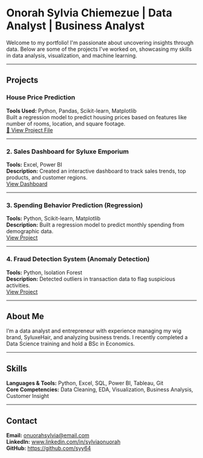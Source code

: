 # Onorah Sylvia Chiemezue | Data Analyst | Business Analyst

Welcome to my portfolio! I'm passionate about uncovering insights through data. Below are some of the projects I've worked on, showcasing my skills in data analysis, visualization, and machine learning.

---

## Projects

###  House Price Prediction
**Tools Used:** Python, Pandas, Scikit-learn, Matplotlib  
Built a regression model to predict housing prices based on features like number of rooms, location, and square footage.  
[🔗 View Project File](./housepricepredictionn.ipynb)

---

### 2. Sales Dashboard for Syluxe Emporium  
**Tools:** Excel, Power BI  
**Description:** Created an interactive dashboard to track sales trends, top products, and customer regions.  
[View Dashboard](link-or-screenshot)

---

### 3. Spending Behavior Prediction (Regression)  
**Tools:** Python, Scikit-learn, Matplotlib  
**Description:** Built a regression model to predict monthly spending from demographic data.  
[View Project](link-to-project-folder)

---

### 4. Fraud Detection System (Anomaly Detection)  
**Tools:** Python, Isolation Forest  
**Description:** Detected outliers in transaction data to flag suspicious activities.  
[View Project](link-to-project-folder)

---

## About Me

I’m a data analyst and entrepreneur with experience managing my wig brand, SyluxeHair, and analyzing business trends. I recently completed a Data Science training and hold a BSc in Economics.  

---

## Skills  
**Languages & Tools:** Python, Excel, SQL, Power BI, Tableau, Git  
**Core Competencies:** Data Cleaning, EDA, Visualization, Business Analysis, Customer Insight

---

## Contact  
**Email:** onuorahsylvia@email.com  
**LinkedIn:** www.linkedin.com/in/sylviaonuorah  
**GitHub:** https://github.com/syy64
